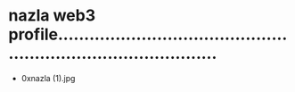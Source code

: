 # nazla web3 profile....................................................................................
- 0xnazla (1).jpg
